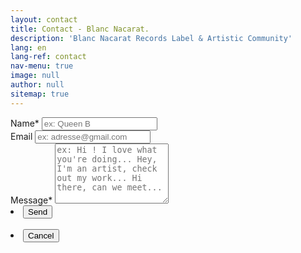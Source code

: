 ```yaml
---
layout: contact
title: Contact - Blanc Nacarat.
description: 'Blanc Nacarat Records Label & Artistic Community'
lang: en
lang-ref: contact
nav-menu: true
image: null
author: null
sitemap: true
---
```


<section id="contact">
	<div class="inner">
			<form action="https://formspree.io/{{ site.email }}" method="POST">
				<input type="hidden" name="_language" value="{{ page.lang }}" />
				<input type="hidden" name="_format" value="plain" />
				<input type="hidden" name="_next" value="https://blancnacarat.github.io/en/thanks">
				<div class="field half first">
					<label for="name">Name*</label>
					<input type="text" name="name" required id="name" placeholder="ex: Queen B" />
				</div>
				<div class="field half">
					<label for="email">Email</label>
					<input type="text" name="_replyto" required id="email" placeholder="ex: adresse@gmail.com" />
				</div>
				<div class="field">
					<label for="message">Message*</label>
					<textarea name="message" id="message" style="resize:vertical" rows="6" required placeholder="ex: Hi ! I love what you're doing... Hey, I'm an artist, check out my work... Hi there, can we meet..."></textarea>
				</div>
				<section class="actions">
					<li><input type="submit" value="Send" class="special"/></li>
					<br>
					<li><input type="reset" value="Cancel" /></li>
				</section>
			</form>
	</div>
</section>